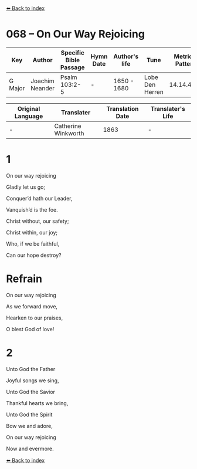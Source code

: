 [⬅️ Back to index](../README.md)

# 068 – On Our Way Rejoicing

Key | Author   | Specific Bible Passage     |Hymn Date |Author's life |Tune |Metrical Pattern   |Composer/Source                                                                                        
-- | --------- | ---------------------------|----------|--------------|-----|-------------------|-------------   
G Major  | Joachim Neander      | Psalm 103:2-5 | -  | 1650 - 1680 | Lobe Den Herren | 14.14.4.7.8 | Chorale Book for England, 1863 

Original Language | Translater | Translation Date   | Translater's Life     
----------------- | --------- | --------------------|-------------   
\-  | Catherine Winkworth      | 1863 | -  | 1827 - 1878 



# 1

On our way rejoicing

Gladly let us go;

Conquer’d hath our Leader,

Vanquish’d is the foe.

Christ without, our safety;

Christ within, our joy;

Who, if we be faithful,

Can our hope destroy?



# Refrain

On our way rejoicing

As we forward move,

Hearken to our praises,

O blest God of love!



# 2

Unto God the Father

Joyful songs we sing,

Unto God the Savior

Thankful hearts we bring,

Unto God the Spirit

Bow we and adore,

On our way rejoicing

Now and evermore.

[⬅️ Back to index](../README.md)
